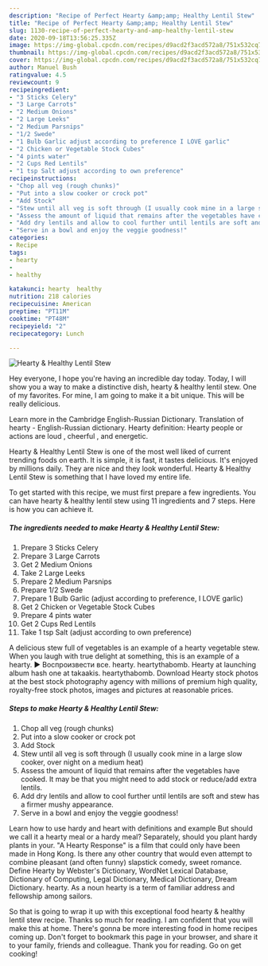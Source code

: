 ```yaml
---
description: "Recipe of Perfect Hearty &amp;amp; Healthy Lentil Stew"
title: "Recipe of Perfect Hearty &amp;amp; Healthy Lentil Stew"
slug: 1130-recipe-of-perfect-hearty-and-amp-healthy-lentil-stew
date: 2020-09-18T13:56:25.335Z
image: https://img-global.cpcdn.com/recipes/d9acd2f3acd572a8/751x532cq70/hearty-healthy-lentil-stew-recipe-main-photo.jpg
thumbnail: https://img-global.cpcdn.com/recipes/d9acd2f3acd572a8/751x532cq70/hearty-healthy-lentil-stew-recipe-main-photo.jpg
cover: https://img-global.cpcdn.com/recipes/d9acd2f3acd572a8/751x532cq70/hearty-healthy-lentil-stew-recipe-main-photo.jpg
author: Manuel Bush
ratingvalue: 4.5
reviewcount: 9
recipeingredient:
- "3 Sticks Celery"
- "3 Large Carrots"
- "2 Medium Onions"
- "2 Large Leeks"
- "2 Medium Parsnips"
- "1/2 Swede"
- "1 Bulb Garlic adjust according to preference I LOVE garlic"
- "2 Chicken or Vegetable Stock Cubes"
- "4 pints water"
- "2 Cups Red Lentils"
- "1 tsp Salt adjust according to own preference"
recipeinstructions:
- "Chop all veg (rough chunks)"
- "Put into a slow cooker or crock pot"
- "Add Stock"
- "Stew until all veg is soft through (I usually cook mine in a large slow cooker, over night on a medium heat)"
- "Assess the amount of liquid that remains after the vegetables have cooked. It may be that you might need to add stock or reduce/add extra lentils."
- "Add dry lentils and allow to cool further until lentils are soft and stew has a firmer mushy appearance."
- "Serve in a bowl and enjoy the veggie goodness!"
categories:
- Recipe
tags:
- hearty
- 
- healthy

katakunci: hearty  healthy 
nutrition: 218 calories
recipecuisine: American
preptime: "PT11M"
cooktime: "PT48M"
recipeyield: "2"
recipecategory: Lunch

---
```



![Hearty &amp; Healthy Lentil Stew](https://img-global.cpcdn.com/recipes/d9acd2f3acd572a8/751x532cq70/hearty-healthy-lentil-stew-recipe-main-photo.jpg)

Hey everyone, I hope you're having an incredible day today. Today, I will show you a way to make a distinctive dish, hearty &amp; healthy lentil stew. One of my favorites. For mine, I am going to make it a bit unique. This will be really delicious.

Learn more in the Cambridge English-Russian Dictionary. Translation of hearty - English-Russian dictionary. Hearty definition: Hearty people or actions are loud , cheerful , and energetic.

Hearty &amp; Healthy Lentil Stew is one of the most well liked of current trending foods on earth. It is simple, it is fast, it tastes delicious. It's enjoyed by millions daily. They are nice and they look wonderful. Hearty &amp; Healthy Lentil Stew is something that I have loved my entire life.


To get started with this recipe, we must first prepare a few ingredients. You can have hearty &amp; healthy lentil stew using 11 ingredients and 7 steps. Here is how you can achieve it.

<!--inarticleads1-->

##### The ingredients needed to make Hearty &amp; Healthy Lentil Stew:

1. Prepare 3 Sticks Celery
1. Prepare 3 Large Carrots
1. Get 2 Medium Onions
1. Take 2 Large Leeks
1. Prepare 2 Medium Parsnips
1. Prepare 1/2 Swede
1. Prepare 1 Bulb Garlic (adjust according to preference, I LOVE garlic)
1. Get 2 Chicken or Vegetable Stock Cubes
1. Prepare 4 pints water
1. Get 2 Cups Red Lentils
1. Take 1 tsp Salt (adjust according to own preference)


A delicious stew full of vegetables is an example of a hearty vegetable stew. When you laugh with true delight at something, this is an example of a hearty. ► Воспроизвести все. hearty. heartythabomb. Hearty at launching album hash one at takaakis. heartythabomb. Download Hearty stock photos at the best stock photography agency with millions of premium high quality, royalty-free stock photos, images and pictures at reasonable prices. 

<!--inarticleads2-->

##### Steps to make Hearty &amp; Healthy Lentil Stew:

1. Chop all veg (rough chunks)
1. Put into a slow cooker or crock pot
1. Add Stock
1. Stew until all veg is soft through (I usually cook mine in a large slow cooker, over night on a medium heat)
1. Assess the amount of liquid that remains after the vegetables have cooked. It may be that you might need to add stock or reduce/add extra lentils.
1. Add dry lentils and allow to cool further until lentils are soft and stew has a firmer mushy appearance.
1. Serve in a bowl and enjoy the veggie goodness!


Learn how to use hardy and heart with definitions and example But should we call it a hearty meal or a hardy meal? Separately, should you plant hardy plants in your. &#34;A Hearty Response&#34; is a film that could only have been made in Hong Kong. Is there any other country that would even attempt to combine pleasant (and often funny) slapstick comedy, sweet romance. Define Hearty by Webster&#39;s Dictionary, WordNet Lexical Database, Dictionary of Computing, Legal Dictionary, Medical Dictionary, Dream Dictionary. hearty. As a noun hearty is a term of familiar address and fellowship among sailors. 

So that is going to wrap it up with this exceptional food hearty &amp; healthy lentil stew recipe. Thanks so much for reading. I am confident that you will make this at home. There's gonna be more interesting food in home recipes coming up. Don't forget to bookmark this page in your browser, and share it to your family, friends and colleague. Thank you for reading. Go on get cooking!
